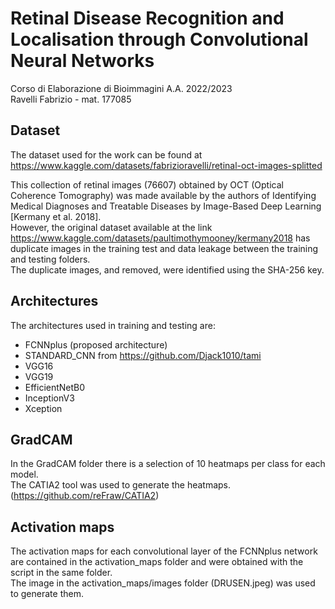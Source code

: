# Retinal Disease Recognition and Localisation through Convolutional Neural Networks
Corso di Elaborazione di Bioimmagini A.A. 2022/2023  
Ravelli Fabrizio - mat. 177085

## Dataset
The dataset used for the work can be found at https://www.kaggle.com/datasets/fabrizioravelli/retinal-oct-images-splitted  

This collection of retinal images (76607) obtained by OCT (Optical Coherence Tomography) was made available by the authors of Identifying Medical Diagnoses and Treatable Diseases by Image-Based Deep Learning [Kermany et al. 2018].  
However, the original dataset available at the link https://www.kaggle.com/datasets/paultimothymooney/kermany2018 has duplicate images in the training test and data leakage between the training and testing folders.  
The duplicate images, and removed, were identified using the SHA-256 key.  

## Architectures
The architectures used in training and testing are:
- FCNNplus (proposed architecture)
- STANDARD_CNN from https://github.com/Djack1010/tami
- VGG16
- VGG19
- EfficientNetB0
- InceptionV3
- Xception

## GradCAM
In the GradCAM folder there is a selection of 10 heatmaps per class for each model.  
The CATIA2 tool was used to generate the heatmaps. (https://github.com/reFraw/CATIA2)

## Activation maps
The activation maps for each convolutional layer of the FCNNplus network are contained in the activation_maps folder and were obtained with the script in the same folder.  
The image in the activation_maps/images folder (DRUSEN.jpeg) was used to generate them.

